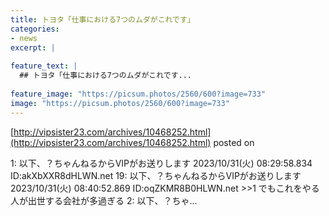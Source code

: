 ```yaml
---
title: トヨタ「仕事における7つのムダがこれです」
categories:
- news
excerpt: |
  
feature_text: |
  ## トヨタ「仕事における7つのムダがこれです...
  
feature_image: "https://picsum.photos/2560/600?image=733"
image: "https://picsum.photos/2560/600?image=733"
---
```


[http://vipsister23.com/archives/10468252.html](http://vipsister23.com/archives/10468252.html)
posted on 

<!--more-->

1: 以下、？ちゃんねるからVIPがお送りします 2023/10/31(火) 08:29:58.834 ID:akXbXXR8dHLWN.net 19: 以下、？ちゃんねるからVIPがお送りします 2023/10/31(火) 08:40:52.869 ID:oqZKMR8B0HLWN.net &gt;&gt;1 でもこれをやる人が出世する会社が多過ぎる 2: 以下、？ちゃ...
